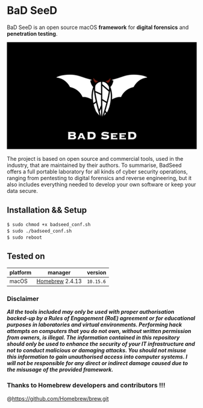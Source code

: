 # BaD SeeD

BaD SeeD is an open source macOS **framework** for **digital forensics** and **penetration testing**.

![BaD SeeD](https://github.com/ctinnil/badseed/blob/master/res/logo.001.png?raw=true)

The project is based on open source and commercial tools, used in the industry, that are maintained by their authors. To summarise, BadSeed offers a full portable laboratory for all kinds of cyber security operations, ranging from pentesting to digital forensics and reverse engineering, but it also includes everything needed to develop your own software or keep your data secure. 

Installation && Setup 
-----

``` sh
$ sudo chmod +x badseed_conf.sh
$ sudo ./badseed_conf.sh
$ sudo reboot
```

Tested on
-----

platform | manager | version  
---------|---------|---------------
macOS | [Homebrew](https://docs.brew.sh/Installation) 2.4.13| `10.15.6`

### Disclaimer 

***All the tools included may only be used with proper authorisation backed-up by a Rules of Engagement (RoE) agreement or for educational purposes in laboratories and virtual environments. Performing hack attempts on computers that you do not own, without written permission from owners, is illegal. The information contained in this repository should only be used to enhance the security of your IT infrastructure and not to conduct malicious or damaging attacks. You should not misuse this information to gain unauthorised access into computer systems. I will not be responsible for any direct or indirect damage caused due to the misusage of the provided framework.***

### Thanks to Homebrew developers and contributors !!!
@https://github.com/Homebrew/brew.git
